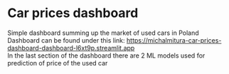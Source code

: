 # Car prices dashboard
Simple dashboard summing up the market of used cars in Poland  
Dashboard can be found under this link: https://michalmitura-car-prices-dashboard-dashboard-l6xt9p.streamlit.app  
In the last section of the dashboard there are 2 ML models used for prediction of price of the used car
